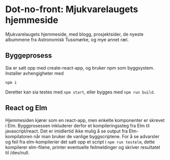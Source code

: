 # Dot-no-front: Mjukvarelaugets hjemmeside
Mjukvarelaugets hjemmeside, med blogg, prosjektsider, de nyeste albummene fra Astronomisk Tussmørke, og mye annet ræl.

## Byggeprosess
Sia er satt opp med create-react-app, og bruker npm som byggsystem. Installer avhengigheter med
```
npm i
```

Deretter kan sia testes med `npm start`, eller bygges med `npm run build`.

## React og Elm
Hjemmesiden kjører som en react-app, men enkelte komponenter er skrevet i Elm. Byggprosessen inkluderer derfor et kompileringssteg fra Elm til javascript/react. Det er imidlertid ikke mulig å se output fra Elm-kompilatoren når man bruker de vanlige byggscriptene. For å se advarsler og feil fra elm-kompilerier det satt opp et script i `npm run testelm`, dette kompilerer elm-filene, printer eventuelle feilmeldinger og skriver resultatet til /dev/null.